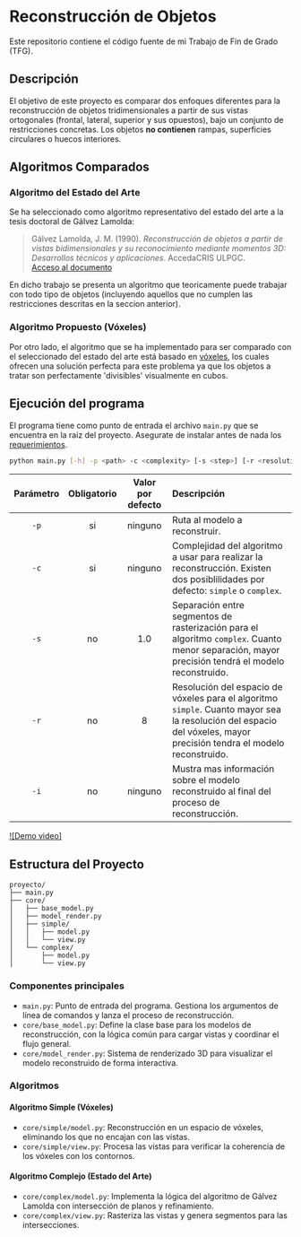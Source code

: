
# Reconstrucción de Objetos

Este repositorio contiene el código fuente de mi Trabajo de Fin de Grado (TFG).

## Descripción

El objetivo de este proyecto es comparar dos enfoques diferentes para la reconstrucción de objetos tridimensionales a partir de sus vistas ortogonales (frontal, lateral, superior y sus opuestos), bajo un conjunto de restricciones concretas. Los objetos **no contienen** rampas, 
superficies circulares o huecos interiores.

## Algoritmos Comparados

### Algoritmo del Estado del Arte

Se ha seleccionado como algoritmo representativo del estado del arte a la tesis doctoral de Gálvez Lamolda:
> Gálvez Lamolda, J. M. (1990). *Reconstrucción de objetos a partir de vistas bidimensionales y su reconocimiento mediante momentos 3D: Desarrollos técnicos y aplicaciones*. AccedaCRIS ULPGC.  
> [Acceso al documento](https://accedacris.ulpgc.es/handle/10553/21247)

En dicho trabajo se presenta un algoritmo que teoricamente puede trabajar con todo tipo de objetos (incluyendo aquellos que no cumplen las restricciones descritas en la seccion anterior).

### Algoritmo Propuesto (Vóxeles)

Por otro lado, el algoritmo que se ha implementado para ser comparado con el seleccionado del estado del arte está basado en [vóxeles](https://en.wikipedia.org/wiki/Voxel), los cuales ofrecen una solución perfecta para este problema ya que los objetos a tratar son perfectamente 'divisibles' visualmente en cubos.

## Ejecución del programa

El programa tiene como punto de entrada el archivo `main.py` que se encuentra en la raiz del proyecto. Asegurate de instalar antes de nada 
los [requerimientos](requirements.txt).

```bash
python main.py [-h] -p <path> -c <complexity> [-s <step>] [-r <resolution>] [-i]
```

| Parámetro            | Obligatorio        | Valor por defecto | Descripción |
|:--------------------:|:------------------:|:-----------------:|:------------|
| `-p`                 | si                 | ninguno           | Ruta al modelo a reconstruir. |
| `-c`                 | si                 | ninguno           | Complejidad del algoritmo a usar para realizar la reconstrucción. Existen dos posiblilidades por defecto: `simple` o `complex`.  |
| `-s`                 | no                 | 1.0               | Separación entre segmentos de rasterización para el algoritmo `complex`. Cuanto menor separación, mayor precisión tendrá el modelo reconstruido. | 
| `-r`                 | no                 | 8                 | Resolución del espacio de vóxeles para el algoritmo `simple`. Cuanto mayor sea la resolución del espacio del vóxeles, mayor precisión tendra el modelo reconstruido. |
| `-i`                 | no                 | ninguno           | Mustra mas información sobre el modelo reconstruido al final del proceso de reconstrucción. |

<!-- Demo video, just trying some models from the examples -->
[![Demo video]](https://github.com/user-attachments/assets/d36af441-2e58-4a1c-be3e-91232300ddf8)

## Estructura del Proyecto

```
proyecto/
├── main.py
├── core/
│   ├── base_model.py
│   ├── model_render.py
│   ├── simple/
│   │   ├── model.py
│   │   └── view.py
│   └── complex/
│       ├── model.py
│       └── view.py
```

### Componentes principales

- `main.py`: Punto de entrada del programa. Gestiona los argumentos de línea de comandos y lanza el proceso de reconstrucción.
- `core/base_model.py`: Define la clase base para los modelos de reconstrucción, con la lógica común para cargar vistas y coordinar el flujo general.
- `core/model_render.py`: Sistema de renderizado 3D para visualizar el modelo reconstruido de forma interactiva.

### Algoritmos

#### Algoritmo Simple (Vóxeles)
- `core/simple/model.py`: Reconstrucción en un espacio de vóxeles, eliminando los que no encajan con las vistas.
- `core/simple/view.py`: Procesa las vistas para verificar la coherencia de los vóxeles con los contornos.

#### Algoritmo Complejo (Estado del Arte)
- `core/complex/model.py`: Implementa la lógica del algoritmo de Gálvez Lamolda con intersección de planos y refinamiento.
- `core/complex/view.py`: Rasteriza las vistas y genera segmentos para las intersecciones.
